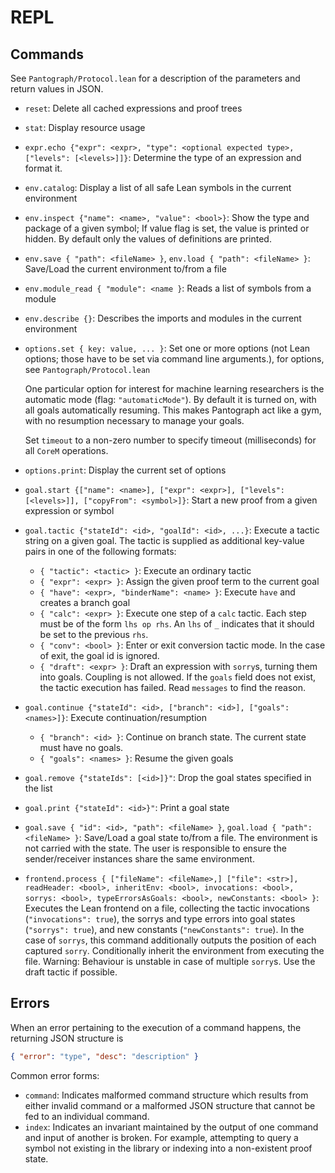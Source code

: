 # REPL

## Commands

See `Pantograph/Protocol.lean` for a description of the parameters and return values in JSON.
* `reset`: Delete all cached expressions and proof trees
* `stat`: Display resource usage
* `expr.echo {"expr": <expr>, "type": <optional expected type>, ["levels": [<levels>]]}`: Determine the
  type of an expression and format it.
* `env.catalog`: Display a list of all safe Lean symbols in the current environment
* `env.inspect {"name": <name>, "value": <bool>}`: Show the type and package of a
  given symbol; If value flag is set, the value is printed or hidden. By default
  only the values of definitions are printed.
* `env.save { "path": <fileName> }`, `env.load { "path": <fileName> }`: Save/Load the
  current environment to/from a file
* `env.module_read { "module": <name }`: Reads a list of symbols from a module
* `env.describe {}`: Describes the imports and modules in the current environment
* `options.set { key: value, ... }`: Set one or more options (not Lean options; those
  have to be set via command line arguments.), for options, see `Pantograph/Protocol.lean`

  One particular option for interest for machine learning researchers is the
  automatic mode (flag: `"automaticMode"`).  By default it is turned on, with
  all goals automatically resuming. This makes Pantograph act like a gym,
  with no resumption necessary to manage your goals.

  Set `timeout` to a non-zero number to specify timeout (milliseconds) for all `CoreM`
  operations.
* `options.print`: Display the current set of options
* `goal.start {["name": <name>], ["expr": <expr>], ["levels": [<levels>]], ["copyFrom": <symbol>]}`:
  Start a new proof from a given expression or symbol
* `goal.tactic {"stateId": <id>, "goalId": <id>, ...}`: Execute a tactic string on a
  given goal. The tactic is supplied as additional key-value pairs in one of the following formats:
  - `{ "tactic": <tactic> }`: Execute an ordinary tactic
  - `{ "expr": <expr> }`: Assign the given proof term to the current goal
  - `{ "have": <expr>, "binderName": <name> }`: Execute `have` and creates a branch goal
  - `{ "calc": <expr> }`: Execute one step of a `calc` tactic. Each step must
    be of the form `lhs op rhs`. An `lhs` of `_` indicates that it should be set
    to the previous `rhs`.
  - `{ "conv": <bool> }`: Enter or exit conversion tactic mode. In the case of
    exit, the goal id is ignored.
  - `{ "draft": <expr> }`: Draft an expression with `sorry`s, turning them into goals. Coupling is not allowed.
  If the `goals` field does not exist, the tactic execution has failed. Read
  `messages` to find the reason.
* `goal.continue {"stateId": <id>, ["branch": <id>], ["goals": <names>]}`:
  Execute continuation/resumption
  - `{ "branch": <id> }`: Continue on branch state. The current state must have no goals.
  - `{ "goals": <names> }`: Resume the given goals
* `goal.remove {"stateIds": [<id>]}"`: Drop the goal states specified in the list
* `goal.print {"stateId": <id>}"`: Print a goal state
* `goal.save { "id": <id>, "path": <fileName> }`, `goal.load { "path": <fileName> }`:
  Save/Load a goal state to/from a file. The environment is not carried with the
  state. The user is responsible to ensure the sender/receiver instances share
  the same environment.
* `frontend.process { ["fileName": <fileName>,] ["file": <str>], readHeader: <bool>, inheritEnv: <bool>, invocations:
  <bool>, sorrys: <bool>, typeErrorsAsGoals: <bool>, newConstants: <bool> }`:
  Executes the Lean frontend on a file, collecting the tactic invocations
  (`"invocations": true`), the sorrys and type errors into goal states
  (`"sorrys": true`), and new constants (`"newConstants": true`). In the case of
  `sorrys`, this command additionally outputs the position of each captured
  `sorry`. Conditionally inherit the environment from executing the file.
  Warning: Behaviour is unstable in case of multiple `sorry`s. Use the draft
  tactic if possible.

## Errors

When an error pertaining to the execution of a command happens, the returning JSON structure is

``` json
{ "error": "type", "desc": "description" }
```
Common error forms:
* `command`: Indicates malformed command structure which results from either
  invalid command or a malformed JSON structure that cannot be fed to an
  individual command.
* `index`: Indicates an invariant maintained by the output of one command and
  input of another is broken. For example, attempting to query a symbol not
  existing in the library or indexing into a non-existent proof state.
